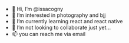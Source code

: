 - 👋 Hi, I’m @issacogny
- 👀 I’m interested in photography and bjj
- 🌱 I’m currently learning react and react native
- 💞️ I’m not looking to collaborate just yet...
- 📫 you can reach me via email

<!---
issacogny/issacogny is a ✨ special ✨ repository because its `README.md` (this file) appears on your GitHub profile.
You can click the Preview link to take a look at your changes.
--->
